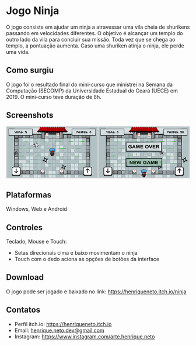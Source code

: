 # Jogo Ninja

O jogo consiste em ajudar um ninja a atravessar uma vila cheia de shurikens passando em velocidades diferentes. O objetivo é alcançar um templo do outro lado da vila para concluir sua missão. Toda vez que se chega ao templo, a pontuação aumenta. Caso uma shuriken atinja o ninja, ele perde uma vida.

## Como surgiu

O jogo foi o resultado final do mini-curso que ministrei na Semana da Computação (SECOMP) da Universidade Estadual do Ceará (UECE) em 2019. O mini-curso teve duração de 8h.

## Screenshots

![alt text](image.png)

## Plataformas

Windows, Web e Android

## Controles

Teclado, Mouse e Touch:

- Setas direcionais cima e baixo movimentam o ninja
- Touch com o dedo aciona as opções de botões da interface

## Download

O jogo pode ser jogado e baixado no link: https://henriqueneto.itch.io/ninja

## Contatos

- Perfil itch.io: https://henriqueneto.itch.io
- Email: henrique.neto.dev@gmail.com
- Instagram: https://www.instagram.com/arte.henrique.neto
